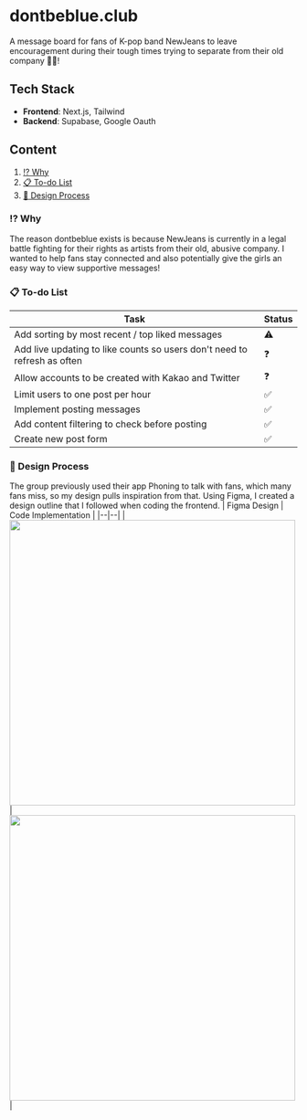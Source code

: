 # dontbeblue.club
A message board for fans of K-pop band NewJeans to leave encouragement during their tough times trying to separate from their old company 🐰💙!

## Tech Stack
- **Frontend**: Next.js, Tailwind
- **Backend**: Supabase, Google Oauth

## Content
1. [⁉️ Why](#why)
2. [📋 To-do List](#to-do-list)
3. [🎨 Design Process](#design-process)

### ⁉️ Why
The reason dontbeblue exists is because NewJeans is currently in a legal battle fighting for their rights as artists from their old, abusive company. I wanted to help fans stay connected and also potentially give the girls an easy way to view supportive messages!

### 📋 To-do List
| Task    | Status |
| -------- | ------- |
| Add sorting by most recent / top liked messages |  ⚠️  |
| Add live updating to like counts so users don't need to refresh as often |  ❓  |
| Allow accounts to be created with Kakao and Twitter |  ❓  |
| Limit users to one post per hour |  ✅  |
| Implement posting messages |  ✅  |
| Add content filtering to check before posting  |  ✅  |
| Create new post form  |  ✅  |

### 🎨 Design Process
The group previously used their app Phoning to talk with fans, which many fans miss, so my design pulls inspiration from that. Using Figma, I created a design outline that I followed when coding the frontend.
| Figma Design | Code Implementation |
|--|--|
| <img style="height: 500px;" src="https://cdn.mase.zip/src/uploads/dbb/figma_design.png"/> | <img style="height: 500px;"  src="https://cdn.mase.zip/src/uploads/dbb/final_result.png" />  |
